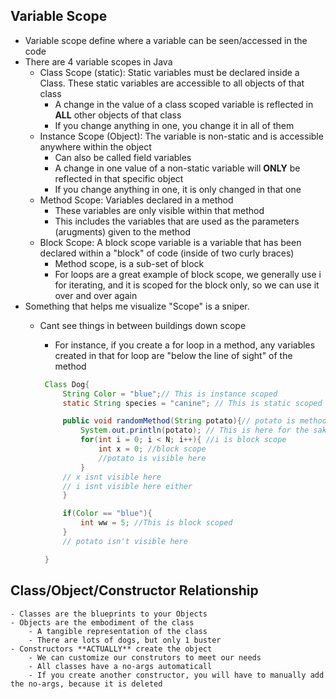 ## Variable Scope
- Variable scope define where a variable can be seen/accessed in the code
- There are 4 variable scopes in Java
    - Class Scope (static): Static variables must be declared inside a Class. These static variables are accessible to all objects of that class
        - A change in the value of a class scoped variable is reflected in **ALL** other objects of that class
        - If you change anything in one, you change it in all of them
    - Instance Scope (Object): The variable is non-static and is accessible anywhere within the object
        - Can also be called field variables
        - A change in one value of a non-static variable will **ONLY** be reflected in that specific object
        - If you change anything in one, it is only changed in that one
    - Method Scope: Variables declared in a method
        - These variables are only visible within that method
        - This includes the variables that are used as the parameters (arugments) given to the method
    - Block Scope: A block scope variable is a variable that has been declared within a "block" of code (inside of two curly braces)
        - Method scope, is a sub-set of block
        - For loops are a great example of block scope, we generally use i for iterating, and it is scoped for the block only, so we can use it over and over again
- Something that helps me visualize "Scope" is a sniper. 
    - Cant see things in between buildings down scope
        - For instance, if you create a for loop in a method, any variables created in that for loop are "below the line of sight" of the method

       ```java 
        Class Dog{
            String Color = "blue";// This is instance scoped
            static String species = "canine"; // This is static scoped

            public void randomMethod(String potato){// potato is method scope (technically block scope)
                System.out.println(potato); // This is here for the sake of using the variable potato
                for(int i = 0; i < N; i++){ //i is block scope
                    int x = 0; //block scope
                    //potato is visible here
                }
            // x isnt visible here
            // i isnt visible here either
            }

            if(Color == "blue"){
                int ww = 5; //This is block scoped
            }
            // potato isn't visible here

        }

        ```

## Class/Object/Constructor Relationship
    - Classes are the blueprints to your Objects
    - Objects are the embodiment of the class
        - A tangible representation of the class
        - There are lots of dogs, but only 1 buster
    - Constructors **ACTUALLY** create the object
        - We can customize our construtors to meet our needs
        - All classes have a no-args automaticall
        - If you create another constructor, you will have to manually add the no-args, because it is deleted
        
